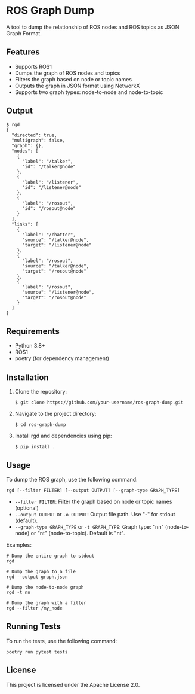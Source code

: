 # ROS Graph Dump

A tool to dump the relationship of ROS nodes and ROS topics as JSON Graph Format.

## Features

- Supports ROS1
- Dumps the graph of ROS nodes and topics
- Filters the graph based on node or topic names
- Outputs the graph in JSON format using NetworkX
- Supports two graph types: node-to-node and node-to-topic

## Output
```
$ rgd
{
  "directed": true,
  "multigraph": false,
  "graph": {},
  "nodes": [
    {
      "label": "/talker",
      "id": "/talker@node"
    },
    {
      "label": "/listener",
      "id": "/listener@node"
    },
    {
      "label": "/rosout",
      "id": "/rosout@node"
    }
  ],
  "links": [
    {
      "label": "/chatter",
      "source": "/talker@node",
      "target": "/listener@node"
    },
    {
      "label": "/rosout",
      "source": "/talker@node",
      "target": "/rosout@node"
    },
    {
      "label": "/rosout",
      "source": "/listener@node",
      "target": "/rosout@node"
    }
  ]
}
```

## Requirements

- Python 3.8+
- ROS1
- poetry (for dependency management)

## Installation

1. Clone the repository:
   ```
   $ git clone https://github.com/your-username/ros-graph-dump.git
   ```

2. Navigate to the project directory:
   ```
   $ cd ros-graph-dump
   ```

3. Install rgd and dependencies using pip:
   ```
   $ pip install .
   ```

## Usage

To dump the ROS graph, use the following command:
```
rgd [--filter FILTER] [--output OUTPUT] [--graph-type GRAPH_TYPE]
```

- `--filter FILTER`: Filter the graph based on node or topic names (optional)
- `--output OUTPUT` or `-o OUTPUT`: Output file path. Use "-" for stdout (default).
- `--graph-type GRAPH_TYPE` or `-t GRAPH_TYPE`: Graph type: "nn" (node-to-node) or "nt" (node-to-topic). Default is "nt".

Examples:
```
# Dump the entire graph to stdout
rgd

# Dump the graph to a file
rgd --output graph.json

# Dump the node-to-node graph
rgd -t nn

# Dump the graph with a filter
rgd --filter /my_node
```

## Running Tests
To run the tests, use the following command:
```
poetry run pytest tests
```

## License
This project is licensed under the Apache License 2.0.
